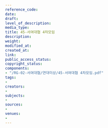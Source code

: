 ```yaml
---
reference_code: 
date: 
draft: 
level_of_description: 
media_type: 
title: 45-서여대협 4차모임
description: 
weight: 
modified_at: 
created_at: 
link: 
public_access_status: 
copyright_status: 
components:
- "/RG-02-서여대협/연대미상/45-서여대협 4차모임.pdf"
tags:
- 
creators:
- 
subjects:
- 
sources:
- 
venues:
- 
---
```


